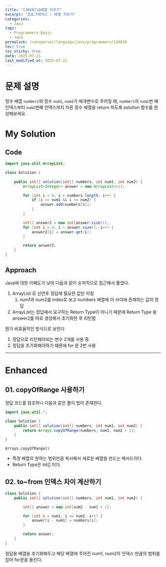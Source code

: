 ```yaml
---
title: "[JAVA]\b배열 자르기"
excerpt: "프로그래머스 : 배열 자르기"
categories:
  - Java
tags:
  - Programmers-Basic
  - Java
permalink: /categories/language/java/programmers/120810
toc: true
toc_sticky: true
date: 2025-07-21
last_modified_at: 2025-07-21
---
```



# 문제 설명

정수 배열 `numbers`와 정수 `num1`, `num2`가 매개변수로 주어질 때, `numbers`의 `num1`번 째 인덱스부터 `num2`번째 인덱스까지 자른 정수 배열을 return 하도록 solution 함수를 완성해보세요.

# My Solution

## Code
```java
import java.util.ArrayList;

class Solution {
    
    public int[] solution(int[] numbers, int num1, int num2) {
        ArrayList<Integer> answer = new ArrayList<>();

        for (int i = 0; i < numbers.length; i++) {
            if (i >= num1 && i <= num2) {
                answer.add(numbers[i]);
            }
        }

        int[] answer2 = new int[answer.size()];
        for (int i = 0; i < answer.size(); i++) {
            answer2[i] = answer.get(i);
        }

        return answer2;
    }
}
```
## Approach
Java에 대한 이해도가 낮아 다음과 같이 순차적으로 접근해서 풀었다.
1. ArrayList 로 선언후 정답에 필요한 값만 저장
	1. num1과 num2를 index로 보고 numbers 배열에 이 사이에 존재하는 값이 정답
2. ArrayList는 정답에서 요구하는 Return Type이 아니기 때문에 Return Type 용 answer2를 따로 생성해서 초기화한 후 리턴함

뭔가 비효율적인 방식으로 보인다
1. 정답으로 리턴해야되는 변수 2개를 사용 중
2. 정답을 초기화해야하기 떄문에 for 문 2번 사용

---
# Enhanced 

## 01. copyOfRange 사용하기
정답 코드를 참조하니 다음과 같은 풀이 법이 존재한다.
```java
import java.util.*;

class Solution {
    public int[] solution(int[] numbers, int num1, int num2) {
        return Arrays.copyOfRange(numbers, num1, num2 + 1);
    }
}
```

`Arrays.copyOfRange()`
- 특정 배열의 원하는 범위만큼 복사해서 새로운 배열을 만드는 메서드이다. 
- Return Type은 int[] 이다.


## 02. to~from 인덱스 차이 계산하기

```java
class Solution {
    public int[] solution(int[] numbers, int num1, int num2) {

        int[] answer = new int[num2 - num1 + 1];

        for (int i = num1; i <= num2; i++) {
            answer[i - num1] = numbers[i];
        }

        return answer;
    }
}
```
정답용 배열을 초기화해두고 해당 배열에 주어진 num1, num2의 인덱스 만큼의 범위를 잡아 for문을 돌린다.